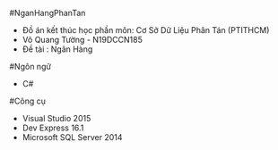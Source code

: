 #NganHangPhanTan

+ Đồ án kết thúc học phần môn: Cơ Sở Dữ Liệu Phân Tán (PTITHCM)
+ Võ Quang Tường - N19DCCN185
+ Đề tài : Ngân Hàng

#Ngôn ngữ
+ C#

#Công cụ
+ Visual Studio 2015 
+ Dev Express 16.1
+ Microsoft SQL Server 2014
